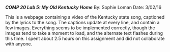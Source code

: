 ***COMP 20 Lab 5: My Old Kentucky Home***
By: Sophie Loman
Date: 3/02/16

This is a webpage containing a video of the Kentucky state song, captioned by the lyrics to the song. The captions update at every line, and contain a few images. Everything seems to be implemented correctly, though the images tend to take a moment to load, and the alternate text flashes during this time. I spent about 2.5 hours on this assignment and did not collaborate with anyone.